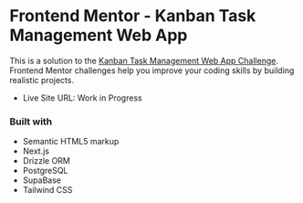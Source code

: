 # Frontend Mentor - Kanban Task Management Web App

This is a solution to the [Kanban Task Management Web App Challenge](https://www.frontendmentor.io/challenges/kanban-task-management-web-app-wgQLt-HlbB). Frontend Mentor challenges help you improve your coding skills by building realistic projects. 

- Live Site URL: Work in Progress

### Built with

- Semantic HTML5 markup
- Next.js
- Drizzle ORM
- PostgreSQL
- SupaBase
- Tailwind CSS
